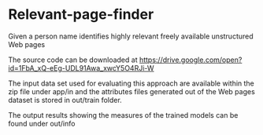 # Relevant-page-finder

Given a person name identifies highly relevant freely available unstructured Web pages 

The source code can be downloaded at https://drive.google.com/open?id=1FbA_xQ-eEg-UDL91Awa_xwcY5O4RJi-W

The input data set used for evaluating this approach are available within the zip file under app/in and the attributes files generated out of the Web pages dataset is stored in out/train folder.

The output results showing the measures of the trained models can be found under out/info


